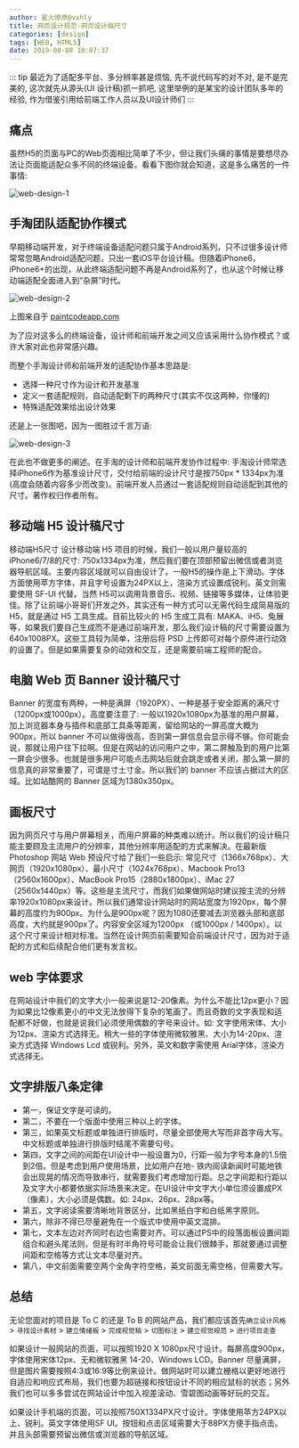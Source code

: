 ```yaml
---
author: 星火燎原@vxhly
title: 网页设计规范-网页设计稿尺寸
categories: [design]
tags: [WEB, HTML5]
date: 2019-08-08 10:07:37
---
```


::: tip
最近为了适配多平台、多分辨率甚是烦恼, 先不说代码写的对不对, 是不是完美的, 这次就先从源头(UI 设计稿)抓一抓吧, 这里举例的是某宝的设计团队多年的经验, 作为借鉴引用给前端工作人员以及UI设计师们
:::
<!-- more -->

## 痛点

虽然H5的页面与PC的Web页面相比简单了不少，但让我们头痛的事情是要想尽办法让页面能适配众多不同的终端设备。看看下图你就会知道，这是多么痛苦的一件事情: 

![web-design-1](http://oss-blog.test.upcdn.net/web-design-1.png)

## 手淘团队适配协作模式

早期移动端开发，对于终端设备适配问题只属于Android系列，只不过很多设计师常常忽略Android适配问题，只出一套iOS平台设计稿。但随着iPhone6，iPhone6+的出现，从此终端适配问题不再是Android系列了，也从这个时候让移动端适配全面进入到“杂屏”时代。

![web-design-2](http://oss-blog.test.upcdn.net/web-design-2.png)

上图来自于 [paintcodeapp.com](http://www.paintcodeapp.com/news/ultimate-guide-to-iphone-resolutions)

为了应对这多么的终端设备，设计师和前端开发之间又应该采用什么协作模式？或许大家对此也非常感兴趣。

而整个手淘设计师和前端开发的适配协作基本思路是: 

* 选择一种尺寸作为设计和开发基准
* 定义一套适配规则，自动适配剩下的两种尺寸(其实不仅这两种，你懂的)
* 特殊适配效果给出设计效果

还是上一张图吧，因为一图胜过千言万语: 

![web-design-3](http://oss-blog.test.upcdn.net/web-design-3.jpg)

在此也不做更多的阐述。在手淘的设计师和前端开发协作过程中: 手淘设计师常选择iPhone6作为基准设计尺寸，交付给前端的设计尺寸是按750px * 1334px为准(高度会随着内容多少而改变)。前端开发人员通过一套适配规则自动适配到其他的尺寸。著作权归作者所有。

## 移动端 H5 设计稿尺寸

移动端H5尺寸 设计移动端 H5 项目的时候，我们一般以用户量较高的 iPhone6/7/8的尺寸: 750x1334px为准，然后我们要在顶部预留出微信或者浏览器导航区域。主要内容区域就可以自由设计了。一般H5的操作是上下滑动。字体方面使用苹方字体，并且字号设置为24PX以上，渲染方式设置成锐利。英文则需要使用 SF-UI 代替。当然 H5可以调用背景音乐、视频、链接等多媒体，让体验更佳。除了让前端小哥哥们开发之外，其实还有一种方式可以无需代码生成简易版的 H5，就是通过 H5 工具生成。目前比较火的 H5 生成工具有: MAKA、iH5、兔展等，如果我们要自己生成而不是通过前端开发，那么我们设计稿的尺寸需要设置为640x1008PX。这些工具较为简单，注册后将 PSD 上传即可对每个原件进行动效的设置了。但是如果需要复杂的动效和交互，还是需要前端工程师的配合。

## 电脑 Web 页 Banner 设计稿尺寸

Banner 的宽度有两种，一种是满屏（1920PX）、一种是基于安全距离的满尺寸（1200px或1000px）。高度要注意了: 一般以1920x1080px为基准的用户屏幕，加上浏览器本身与插件和底部工具条等距离，留给网站的一屏高度大概为900px，所以 banner 不可以做得很高，否则第一屏信息会显示得不够。你可能会说，那就让用户往下拉啊。但是在网站的访问用户之中，第二屏触及到的用户比第一屏会少很多。也就是很多用户可能点击网站后就会跳走或者关闭，那么第一屏的信息真的非常重要了，可谓是寸土寸金。所以我们的 banner 不应该占据过大的区域。比如站酷网的 Banner 区域为1380x350px。

## 画板尺寸

因为网页尺寸与用户屏幕相关，而用户屏幕的种类难以统计。所以我们的设计稿只能主要顾及主流用户的分辨率，其他分辨率用适配的方式来解决。在最新版 Photoshop 网站 Web 预设尺寸给了我们一些启示: 常见尺寸（1366x768px）、大网页（1920x1080px）、最小尺寸（1024x768px）、Macbook Pro13 （2560x1600px）、MacBook Pro15（2880x1800px）、iMac 27（2560x1440px）等。这些是主流尺寸，而我们如果做网站时建议按主流的分辨率1920x1080px来设计。所以我们通常设计网站时的网站宽度为1920px，每个屏幕的高度约为900px。为什么是900px呢？因为1080还要减去浏览器头部和底部高度，大约就是900px了。内容安全区域为1200px （或1000px / 1400px）。以这个尺寸来设计相对标准。当然在设计网页前需要知会前端设计尺寸，因为对于适配的方式和后续配合他们更有发言权。

## web 字体要求

在网站设计中我们的文字大小一般来说是12-20像素。为什么不能比12px更小？因为如果比12像素更小的中文无法放得下复杂的笔画了。而且奇数的文字表现和适配都不好做，也就是说我们必须使用偶数的字号来设计。如: 文字使用宋体、大小为12px、渲染方式选择无。稍大一些的字体使用微软雅黑、大小为14-20px、渲染方式选择 Windows Lcd 或锐利。另外，英文和数字需使用 Arial字体，渲染方式选择无。

## 文字排版八条定律

* 第一，保证文字是可读的。
* 第二，不要在一个版面中使用三种以上的字体。
* 第三，如果英文标题或单独进行排版时，尽量全部使用大写而非首字母大写。中文标题或单独进行排版时结尾不需要句号。
* 第四，文字之间的间距在UI设计中一般设置为0，行距一般为字号本身的1.5倍到2倍。但是考虑到用户使用场景，比如用户在地- 铁内阅读新闻时可能地铁会出现晃的情况而导致串行，就需要我们考虑增加行距。总之字间距和行距以及文字大小都要依据实际场景来决定。在UI设计中文字大小单位须设置成PX（像素），大小必须是偶数。如: 24px、26px、28px等。
* 第五，文字阅读需要清晰地背景区分，比如黑纸白字和白纸黑字原则。
* 第六，除非不得已尽量避免在一个版式中使用中英文混排。
* 第七，文本左边对齐同时右边也需要对齐。可以通过PS中的段落面板设置间距组合和避头尾法则，但是有时半角符号可能会让我们很棘手，那就要通过调整间距和空格等方式让文本尽量对齐。
* 第八，中文前面需要空两个全角字符空格，英文前面无需空格，但需要大写。

## 总结

无论您面对的项目是 To C 的还是 To B 的网站产品，我们都应该首先`确立设计风格` > `寻找设计素材` > `建立情绪板` > `完成视觉稿` > `切图标注` > `建立视觉规范` > `进行项目走查`

如果设计一般网站的页面，可以按照1920 X 1080px尺寸设计。每屏高度900px，字体使用宋体12px、无和微软雅黑 14-20、Windows LCD。Banner 尽量满屏，但是图片需要按照4:3或16:9等比例来设计。做网站时可以建立栅格以更好地进行自适应和响应式布局，我们也要为超链接和按钮设计不同的相应鼠标的状态；另外我们也可以多多尝试在网站设计中加入视差滚动、雪碧图动画等好玩的交互。

如果设计手机端的页面，可以按照750X1334PX尺寸设计。字体使用苹方24PX以上、锐利。英文字体使用SF UI。按钮和点击区域需要大于88PX方便手指点击。并且头部需要预留出微信或浏览器的导航区域。

